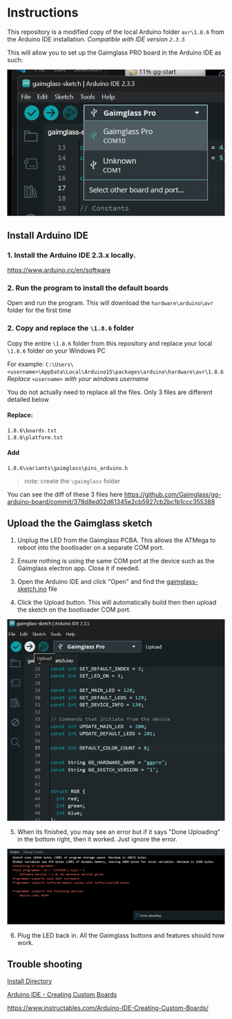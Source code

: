 # Instructions
This repository is a modified copy of the local Arduino folder `avr\1.8.6` from the Arduino IDE installation. _Compatible with IDE version `2.3.5`_

This will allow you to set up the Gaimglass PRO board in the Arduino IDE as such:

![Screenshot 2024-11-15 125109](boards.png)


## Install Arduino IDE

### 1. Install the Arduino IDE 2.3.x locally.

https://www.arduino.cc/en/software


### 2. Run the program to install the default boards
Open and run the program. This will download the `hardware\arduino\avr` folder for the first time

### 2. Copy and replace the `\1.8.6` folder

Copy the entire `\1.8.6` folder from this repository and replace your local `\1.8.6` folder on your Windows PC

For example:
`C:\Users\<username>\AppData\Local\Arduino15\packages\arduino\hardware\avr\1.8.6`
_Replace `<username>` with your windows username_

You do not actually need to replace all the files. Only 3 files are different detailed below

#### Replace:
```
1.8.6\boards.txt
1.8.6\platform.txt
```

#### Add
```
1.8.6\variants\gaimglass\pins_arduino.h
```
> note: create the `\gaimglass` folder


You can see the diff of these 3 files here https://github.com/Gaimglass/gg-arduino-board/commit/378d8ed02d61345e2cb5927cb2bc1b1ccc355388



## Upload the the Gaimglass sketch

1. Unplug the LED from the Gaimglass PCBA. This allows the ATMega to reboot into the bootloader on a separate COM port. 

2. Ensure nothing is using the same COM port at the device such as the Gaimglass electron app. Close it if needed.

3. Open the Arduino IDE and click "Open" and find the [gaimglass-sketch.ino](https://github.com/Gaimglass/gg-sketch/blob/main/gaimglass-sketch/gaimglass-sketch.ino) file


4. Click the Upload button. This will automatically build then then upload the sketch on the bootloader COM port.

![alt text](image.png)

5. When its finished, you may see an error but if it says "Done Uploading" in the bottom right, then it worked. Just ignore the error.

![alt text](image-1.png)

6. Plug the LED back in. All the Gaimglass buttons and features should how work.



## Trouble shooting
[Install Directory](https://forum.arduino.cc/t/ide-2-0-2-install-directory-missing/1056414/3)

[Arduino IDE - Creating Custom Boards](/Arduino_IDE_tutorial.pdf)

https://www.instructables.com/Arduino-IDE-Creating-Custom-Boards/

